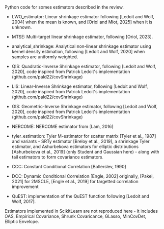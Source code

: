 Python code for somes estimators described in the review.

* LWO_estimator: Linear shrinkage estimator following [Ledoit and Wolf, 2004] when the mean is known, and [Oriol and Miot, 2025] when it is unknown.
* MTSE:	Multi-target linear shrinkage estimator, following [Oriol, 2023].
* analytical_shrinkage: Analytical non-linear shrinkage estimator using kernel density estimation, following [Ledoit and Wolf, 2020] when samples are uniformly weighted.
* QIS: Quadratic-Inverse Shrinkage estimator, following [Ledoit and Wolf, 2020], code inspired from Patrick Ledoit's implementation (github.com/pald22/covShrinkage)
* LIS: Linear-Inverse Shrinkage estimator, following [Ledoit and Wolf, 2020], code inspired from Patrick Ledoit's implementation (github.com/pald22/covShrinkage)
* GIS: Geometric-Inverse Shrinkage estimator, following [Ledoit and Wolf, 2020], code inspired from Patrick Ledoit's implementation (github.com/pald22/covShrinkage)
* NERCOME: NERCOME estimator from [Lam, 2016]
* tyler_estimation: Tyler M-estimator for scatter matrix [Tyler et al., 1987] and variants - SRTy estimator [Breloy et al., 2019], a shrinkage Tyler estimator, and Ashurbekova estimators for elliptic distributions [Ashurbekova et al., 2019] (only Student and Gaussian here) - along with tail estimators to form covariance estimators.

* CCC: Constant Conditional Correlation [Bollerslev, 1990]
* DCC: Dynamic Conditional Correlation [Engle, 2002] originally, [Pakel, 2021] for 2MSCLE, [Engle et al., 2019] for targetted correlation improvement

* QuEST: implementation of the QuEST function following [Ledoit and Wolf, 2017].

Estimators implemented in ScikitLearn are not reproduced here - it includes OAS, Empirical Covariance, Shrunk Covaricance, GLasso, MinCovDet, Elliptic Envelope.
